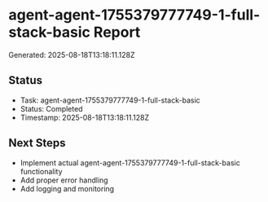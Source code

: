 # agent-agent-1755379777749-1-full-stack-basic Report

Generated: 2025-08-18T13:18:11.128Z

## Status
- Task: agent-agent-1755379777749-1-full-stack-basic
- Status: Completed
- Timestamp: 2025-08-18T13:18:11.128Z

## Next Steps
- Implement actual agent-agent-1755379777749-1-full-stack-basic functionality
- Add proper error handling
- Add logging and monitoring
